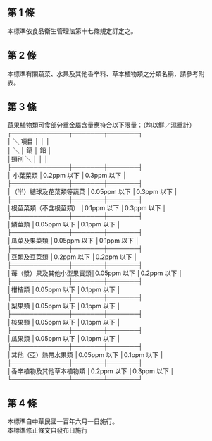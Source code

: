 第 1 條
-------
本標準依食品衛生管理法第十七條規定訂定之。

第 2 條
-------
本標準有關蔬菜、水果及其他香辛料、草本植物類之分類名稱，請參考附  
表。

第 3 條
-------
蔬果植物類可食部分重金屬含量應符合以下限量：（均以鮮／濕重計）  
┌─────────────┬───────┬───────┐  
│         ╲          項目 │              │              │  
│            ╲            │      鎘      │      鉛      │  
│類別           ╲         │              │              │  
├─────────────┼───────┼───────┤  
│        小葉菜類          │0.2ppm  以下  │0.3ppm  以下  │  
├─────────────┼───────┼───────┤  
│（半）結球及花菜類等蔬菜  │0.05ppm 以下  │0.3ppm  以下  │  
├─────────────┼───────┼───────┤  
│根莖菜類（不含根莖類）    │0.1ppm  以下  │0.3ppm  以下  │  
├─────────────┼───────┼───────┤  
│鱗莖類                    │0.05ppm 以下  │0.1ppm  以下  │  
├─────────────┼───────┼───────┤  
│瓜菜及果菜類              │0.05ppm 以下  │0.1ppm  以下  │  
├─────────────┼───────┼───────┤  
│豆類及豆菜類              │0.2ppm  以下  │0.2ppm  以下  │  
├─────────────┼───────┼───────┤  
│苺（漿）果及其他小型果實類│0.05ppm 以下  │0.2ppm  以下  │  
├─────────────┼───────┼───────┤  
│柑桔類                    │0.05ppm 以下  │0.1ppm  以下  │  
├─────────────┼───────┼───────┤  
│梨果類                    │0.05ppm 以下  │0.1ppm  以下  │  
├─────────────┼───────┼───────┤  
│核果類                    │0.05ppm 以下  │0.1ppm  以下  │  
├─────────────┼───────┼───────┤  
│瓜果類                    │0.05ppm 以下  │0.1ppm  以下  │  
├─────────────┼───────┼───────┤  
│其他（亞）熱帶水果類      │0.05ppm 以下  │0.1ppm  以下  │  
├─────────────┼───────┼───────┤  
│香辛植物及其他草本植物類  │0.2ppm  以下  │0.3ppm  以下  │  
└─────────────┴───────┴───────┘

第 4 條
-------
本標準自中華民國一百年六月一日施行。  
本標準修正條文自發布日施行

